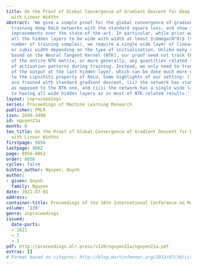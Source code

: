 ```yaml
---
title: On the Proof of Global Convergence of Gradient Descent for Deep ReLU Networks
  with Linear Widths
abstract: 'We give a simple proof for the global convergence of gradient descent in
  training deep ReLU networks with the standard square loss, and show some of its
  improvements over the state-of-the-art. In particular, while prior works require
  all the hidden layers to be wide with width at least $\Omega(N^8)$ ($N$ being the
  number of training samples), we require a single wide layer of linear, quadratic
  or cubic width depending on the type of initialization. Unlike many recent proofs
  based on the Neural Tangent Kernel (NTK), our proof need not track the evolution
  of the entire NTK matrix, or more generally, any quantities related to the changes
  of activation patterns during training. Instead, we only need to track the evolution
  of the output at the last hidden layer, which can be done much more easily thanks
  to the Lipschitz property of ReLU. Some highlights of our setting: (i) all the layers
  are trained with standard gradient descent, (ii) the network has standard parameterization
  as opposed to the NTK one, and (iii) the network has a single wide layer as opposed
  to having all wide hidden layers as in most of NTK-related results.'
layout: inproceedings
series: Proceedings of Machine Learning Research
publisher: PMLR
issn: 2640-3498
id: nguyen21a
month: 0
tex_title: On the Proof of Global Convergence of Gradient Descent for Deep ReLU Networks
  with Linear Widths
firstpage: 8056
lastpage: 8062
page: 8056-8062
order: 8056
cycles: false
bibtex_author: Nguyen, Quynh
author:
- given: Quynh
  family: Nguyen
date: 2021-07-01
address:
container-title: Proceedings of the 38th International Conference on Machine Learning
volume: '139'
genre: inproceedings
issued:
  date-parts:
  - 2021
  - 7
  - 1
pdf: http://proceedings.mlr.press/v139/nguyen21a/nguyen21a.pdf
extras: []
# Format based on citeproc: http://blog.martinfenner.org/2013/07/30/citeproc-yaml-for-bibliographies/
---
```

